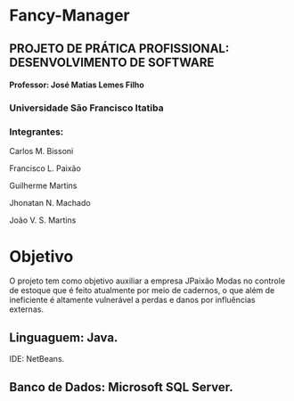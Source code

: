 # Fancy-Manager
## PROJETO DE PRÁTICA PROFISSIONAL: DESENVOLVIMENTO DE SOFTWARE
#### Professor: José Matias Lemes Filho

### Universidade São Francisco Itatiba

### Integrantes: 

Carlos M. Bissoni

Francisco L. Paixão

Guilherme Martins

Jhonatan N. Machado

João V. S. Martins 
# Objetivo
O projeto tem como objetivo auxiliar a empresa JPaixão Modas no controle de estoque que é feito atualmente por meio de cadernos, o que além de ineficiente é altamente vulnerável a perdas e danos  por influências externas.

## Linguaguem: Java.
IDE: NetBeans.
## Banco de  Dados: Microsoft SQL Server.
